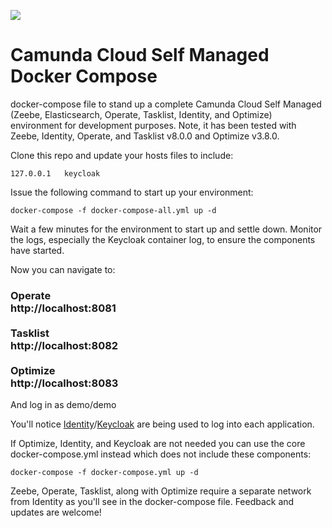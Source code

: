 [![](https://img.shields.io/badge/Lifecycle-Incubating-blue)](https://github.com/Camunda-Community-Hub/community/blob/main/extension-lifecycle.md#incubating-)
# Camunda Cloud Self Managed Docker Compose
docker-compose file to stand up a complete Camunda Cloud Self Managed (Zeebe, Elasticsearch, Operate, Tasklist, Identity, and Optimize) environment for development purposes. Note, it has been tested with Zeebe, Identity, Operate, and Tasklist v8.0.0 and Optimize v3.8.0.

Clone this repo and update your hosts files to include:

```
127.0.0.1	keycloak
```

Issue the following command to start up your environment:

```
docker-compose -f docker-compose-all.yml up -d
```

Wait a few minutes for the environment to start up and settle down. Monitor the logs, especially the Keycloak container log, to ensure the components have started.

Now you can navigate to: <br><h3>Operate <br>http://localhost:8081
<br><br>Tasklist <br>http://localhost:8082
<br><br>Optimize <br>http://localhost:8083</h3>
And log in as demo/demo

You'll notice [Identity](http:/localhost:8084)/[Keycloak](http:/localhost:18080) are being used to log into each application.

If Optimize, Identity, and Keycloak are not needed you can use the core docker-compose.yml instead which does not include these components:

```
docker-compose -f docker-compose.yml up -d
```

Zeebe, Operate, Tasklist, along with Optimize require a separate network from Identity as you'll see in the docker-compose file. Feedback and updates are welcome!